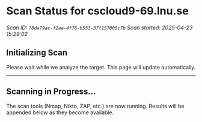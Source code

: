 # Scan Status for cscloud9-69.lnu.se

*Scan ID: `78da79ac-f2aa-4f76-b553-37f157005c7b`*
*Scan started: 2025-04-23 15:29:02*

## Initializing Scan

Please wait while we analyze the target. This page will update automatically.

---

## Scanning in Progress...

The scan tools (Nmap, Nikto, ZAP, etc.) are now running. Results will be appended below as they become available.

